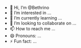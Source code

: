 - 👋 Hi, I’m @Bethrino
- 👀 I’m interested in ...
- 🌱 I’m currently learning ...
- 💞️ I’m looking to collaborate on ...
- 📫 How to reach me ...
- 😄 Pronouns: ...
- ⚡ Fun fact: ...

<!---
Bethrino/Bethrino is a ✨ special ✨ repository because its `README.md` (this file) appears on your GitHub profile.
You can click the Preview link to take a look at your changes.

